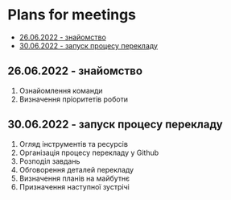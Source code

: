# Plans for meetings

- [26.06.2022 - знайомство](https://github.com/ChapliaS/translation_status/blob/master/Meetings/Agenda.md#26062022---%D0%B7%D0%BD%D0%B0%D0%B9%D0%BE%D0%BC%D1%81%D1%82%D0%B2%D0%BE)
- [30.06.2022 - запуск процесу перекладу](https://github.com/ChapliaS/translation_status/blob/master/Meetings/Agenda.md#26062022---%D0%B7%D0%BD%D0%B0%D0%B9%D0%BE%D0%BC%D1%81%D1%82%D0%B2%D0%BE)


## 26.06.2022 - знайомство

   1. Ознайомлення команди
   2. Визначення пріоритетів роботи

## 30.06.2022 - запуск процесу перекладу

   1. Огляд інструментів та ресурсів
   2. Організація процесу перекладу у Github
   4. Розподіл завдань
   5. Обговорення деталей перекладу
   6. Визначення планів на майбутнє
   7. Призначення наступної зустрічі
